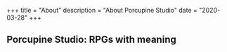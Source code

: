 +++
title = "About"
description = "About Porcupine Studio"
date = "2020-03-28"
+++

## Porcupine Studio: RPGs with meaning

